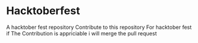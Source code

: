# Hacktoberfest
A hacktober fest repository 
Contribute to this repository For hacktober fest if The Contribution is appriciable i will merge the pull request 
